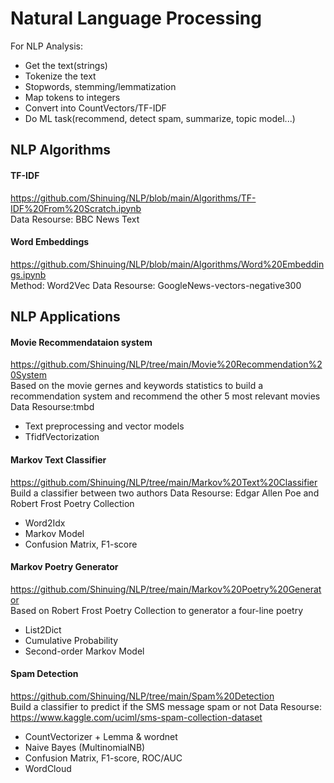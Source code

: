 # Natural Language Processing
For NLP Analysis:
- Get the text(strings)
- Tokenize the text
- Stopwords, stemming/lemmatization
- Map tokens to integers
- Convert into CountVectors/TF-IDF
- Do ML task(recommend, detect spam, summarize, topic model...)

## NLP Algorithms
#### TF-IDF 
https://github.com/Shinuing/NLP/blob/main/Algorithms/TF-IDF%20From%20Scratch.ipynb  
Data Resourse: BBC News Text
#### Word Embeddings
https://github.com/Shinuing/NLP/blob/main/Algorithms/Word%20Embeddings.ipynb  
Method: Word2Vec
Data Resourse: GoogleNews-vectors-negative300

## NLP Applications
#### Movie Recommendataion system
https://github.com/Shinuing/NLP/tree/main/Movie%20Recommendation%20System  
Based on the movie gernes and keywords statistics to build a recommendation system and recommend the other 5 most relevant movies
Data Resourse:tmbd
- Text preprocessing and vector models
- TfidfVectorization
#### Markov Text Classifier
https://github.com/Shinuing/NLP/tree/main/Markov%20Text%20Classifier  
Build a classifier between two authors
Data Resourse: Edgar Allen Poe and Robert Frost Poetry Collection
- Word2Idx
- Markov Model
- Confusion Matrix, F1-score
#### Markov Poetry Generator
https://github.com/Shinuing/NLP/tree/main/Markov%20Poetry%20Generator  
Based on Robert Frost Poetry Collection to generator a four-line poetry
- List2Dict
- Cumulative Probability
- Second-order Markov Model
#### Spam Detection
https://github.com/Shinuing/NLP/tree/main/Spam%20Detection  
Build a classifier to predict if the SMS message spam or not
Data Resourse: https://www.kaggle.com/uciml/sms-spam-collection-dataset  
- CountVectorizer + Lemma & wordnet
- Naive Bayes (MultinomialNB)
- Confusion Matrix, F1-score, ROC/AUC
- WordCloud
